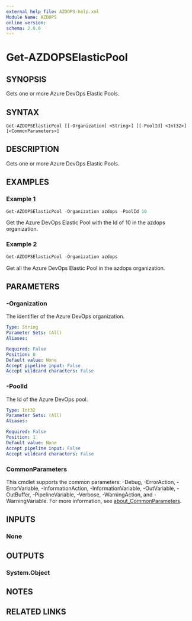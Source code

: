 ```yaml
---
external help file: AZDOPS-help.xml
Module Name: AZDOPS
online version:
schema: 2.0.0
---
```


# Get-AZDOPSElasticPool

## SYNOPSIS
Gets one or more Azure DevOps Elastic Pools.

## SYNTAX

```
Get-AZDOPSElasticPool [[-Organization] <String>] [[-PoolId] <Int32>] [<CommonParameters>]
```

## DESCRIPTION
Gets one or more Azure DevOps Elastic Pools.

## EXAMPLES

### Example 1
```powershell
Get-AZDOPSElasticPool -Organization azdops -PoolId 10
```

Get the Azure DevOps Elastic Pool with the Id of 10 in the azdops organization.

### Example 2
```powershell
Get-AZDOPSElasticPool -Organization azdops
```

Get all the Azure DevOps Elastic Pool in the azdops organization.

## PARAMETERS

### -Organization
The identifier of the Azure DevOps organization.

```yaml
Type: String
Parameter Sets: (All)
Aliases:

Required: False
Position: 0
Default value: None
Accept pipeline input: False
Accept wildcard characters: False
```

### -PoolId
The Id of the Azure DevOps pool.

```yaml
Type: Int32
Parameter Sets: (All)
Aliases:

Required: False
Position: 1
Default value: None
Accept pipeline input: False
Accept wildcard characters: False
```

### CommonParameters
This cmdlet supports the common parameters: -Debug, -ErrorAction, -ErrorVariable, -InformationAction, -InformationVariable, -OutVariable, -OutBuffer, -PipelineVariable, -Verbose, -WarningAction, and -WarningVariable. For more information, see [about_CommonParameters](http://go.microsoft.com/fwlink/?LinkID=113216).

## INPUTS

### None

## OUTPUTS

### System.Object
## NOTES

## RELATED LINKS
